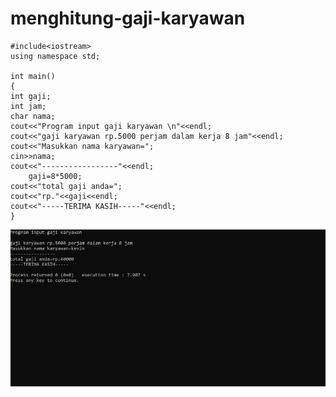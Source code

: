 # menghitung-gaji-karyawan

    
    #include<iostream>
    using namespace std;

    int main()
    {
    int gaji;
    int jam;
    char nama;
    cout<<"Program input gaji karyawan \n"<<endl;
    cout<<"gaji karyawan rp.5000 perjam dalam kerja 8 jam"<<endl;
    cout<<"Masukkan nama karyawan=";
    cin>>nama;
    cout<<"-----------------"<<endl;
        gaji=8*5000;
    cout<<"total gaji anda=";
    cout<<"rp."<<gaji<<endl;
    cout<<"-----TERIMA KASIH-----"<<endl;
    }
    
    
 ![img](https://raw.githubusercontent.com/VIKTORKEVIN/menghitung-gaji-karyawan/master/menghitung%20gaji%20karyawan.png)
